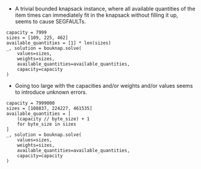 * A trivial bounded knapsack instance, where all available quantities of the item times can immediately fit in the knapsack
  without filling it up, seems to cause SEGFAULTs.

```python3
capacity = 7999
sizes = [109, 225, 462]
available_quantities = [1] * len(sizes)
_, solution = bouknap.solve(
    values=sizes,
    weights=sizes,
    available_quantities=available_quantities,
    capacity=capacity
)
```


* Going too large with the capacities and/or weights and/or values seems to introduce unknown errors.

```python3
capacity = 7999000
sizes = [108837, 224227, 461535]
available_quantities = [
    (capacity // byte_size) + 1
    for byte_size in sizes
]
_, solution = bouknap.solve(
    values=sizes,
    weights=sizes,
    available_quantities=available_quantities,
    capacity=capacity
)
```